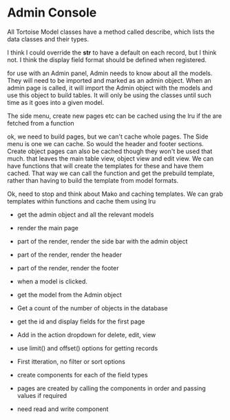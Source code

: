# Admin Console

All Tortoise Model classes have a method called describe, which lists the
data classes and their types.

I think I could override the __str__ to have a default on each record, but I think not. I think
the display field format should be defined when registered.

for use with an Admin panel, Admin needs to know about all the models. They will need to be imported and marked as
an admin object. When an admin page is called, it will import the Admin object with the models and use this object to
build tables. It will only be using the classes until such time as it goes into a given model.

The side menu, create new pages etc can be cached using the lru if the are fetched from a function

ok, we need to build pages, but we can't cache whole pages. The Side menu is one we can cache. So would
the header and footer sections. Create object pages can also be cached though they won't be used that much.
that leaves the main table view, object view and edit view. We can have functions that will create the templates
for these and have them cached. That way we can call the function and get the prebuild template, rather than having
to build the template from model formats.

Ok, need to stop and think about Mako and caching templates. We can grab templates within functions and cache
them using lru

* get the admin object and all the relevant models
* render the main page
* part of the render, render the side bar with the admin object
* part of the render, render the header
* part of the render, render the footer

* when a model is clicked.
* get the model from the Admin object
* Get a count of the number of objects in the database
* get the id and display fields for the first page
* Add in the action dropdown for delete, edit, view
* use limit() and offset() options for getting records
* First itteration, no filter or sort options
* create components for each of the field types
* pages are created by calling the components in order and passing values if required
* need read and write component
